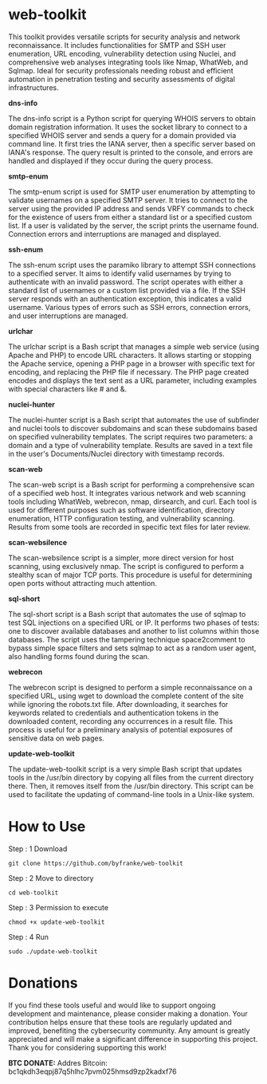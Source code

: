 # web-toolkit

This toolkit provides versatile scripts for security analysis and network reconnaissance. It includes functionalities for SMTP and SSH user enumeration, URL encoding, vulnerability detection using Nuclei, and comprehensive web analyses integrating tools like Nmap, WhatWeb, and Sqlmap. Ideal for security professionals needing robust and efficient automation in penetration testing and security assessments of digital infrastructures.


**dns-info**

The dns-info script is a Python script for querying WHOIS servers to obtain domain registration information. It uses the socket library to connect to a specified WHOIS server and sends a query for a domain provided via command line. It first tries the IANA server, then a specific server based on IANA's response. The query result is printed to the console, and errors are handled and displayed if they occur during the query process.

**smtp-enum**

The smtp-enum script is used for SMTP user enumeration by attempting to validate usernames on a specified SMTP server. It tries to connect to the server using the provided IP address and sends VRFY commands to check for the existence of users from either a standard list or a specified custom list. If a user is validated by the server, the script prints the username found. Connection errors and interruptions are managed and displayed.

**ssh-enum**

The ssh-enum script uses the paramiko library to attempt SSH connections to a specified server. It aims to identify valid usernames by trying to authenticate with an invalid password. The script operates with either a standard list of usernames or a custom list provided via a file. If the SSH server responds with an authentication exception, this indicates a valid username. Various types of errors such as SSH errors, connection errors, and user interruptions are managed.

**urlchar**

The urlchar script is a Bash script that manages a simple web service (using Apache and PHP) to encode URL characters. It allows starting or stopping the Apache service, opening a PHP page in a browser with specific text for encoding, and replacing the PHP file if necessary. The PHP page created encodes and displays the text sent as a URL parameter, including examples with special characters like # and &.

**nuclei-hunter**

The nuclei-hunter script is a Bash script that automates the use of subfinder and nuclei tools to discover subdomains and scan these subdomains based on specified vulnerability templates. The script requires two parameters: a domain and a type of vulnerability template. Results are saved in a text file in the user's Documents/Nuclei directory with timestamp records.

**scan-web**

The scan-web script is a Bash script for performing a comprehensive scan of a specified web host. It integrates various network and web scanning tools including WhatWeb, webrecon, nmap, dirsearch, and curl. Each tool is used for different purposes such as software identification, directory enumeration, HTTP configuration testing, and vulnerability scanning. Results from some tools are recorded in specific text files for later review.

**scan-websilence**

The scan-websilence script is a simpler, more direct version for host scanning, using exclusively nmap. The script is configured to perform a stealthy scan of major TCP ports. This procedure is useful for determining open ports without attracting much attention.

**sql-short**

The sql-short script is a Bash script that automates the use of sqlmap to test SQL injections on a specified URL or IP. It performs two phases of tests: one to discover available databases and another to list columns within those databases. The script uses the tampering technique space2comment to bypass simple space filters and sets sqlmap to act as a random user agent, also handling forms found during the scan.

**webrecon**

The webrecon script is designed to perform a simple reconnaissance on a specified URL, using wget to download the complete content of the site while ignoring the robots.txt file. After downloading, it searches for keywords related to credentials and authentication tokens in the downloaded content, recording any occurrences in a result file. This process is useful for a preliminary analysis of potential exposures of sensitive data on web pages.

**update-web-toolkit**

The update-web-toolkit script is a very simple Bash script that updates tools in the /usr/bin directory by copying all files from the current directory there. Then, it removes itself from the /usr/bin directory. This script can be used to facilitate the updating of command-line tools in a Unix-like system.

# How to Use

Step : 1 Download

```
git clone https://github.com/byfranke/web-toolkit
```
Step : 2 Move to directory
```
cd web-toolkit
```
Step : 3 Permission to execute
```
chmod +x update-web-toolkit
```
Step : 4 Run
```
sudo ./update-web-toolkit
```

# Donations

If you find these tools useful and would like to support ongoing development and maintenance, please consider making a donation. Your contribution helps ensure that these tools are regularly updated and improved, benefiting the cybersecurity community. Any amount is greatly appreciated and will make a significant difference in supporting this project. Thank you for considering supporting this work!

**BTC DONATE:**
Addres Bitcoin: bc1qkdh3eqpj87q5hlhc7pvm025hmsd9zp2kadxf76
